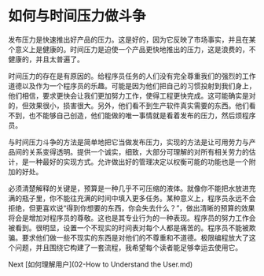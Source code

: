 # 如何与时间压力做斗争

发布压力是快速推出好产品的压力。这是好的，因为它反映了市场事实，并且在某个意义上是健康的。时间压力是迫使一个产品更快地推出的压力，这是浪费的，不健康的，并且太普遍了。

时间压力的存在是有原因的。给程序员任务的人们没有完全尊重我们的强烈的工作道德以及作为一个程序员的乐趣。可能是因为他们把自己的习惯投射到我们身上，他们相信，要求更快会让我们更加努力工作，使得工程更快完成。这可能确实是对的，但效果很小，损害很大。另外，他们看不到生产软件真实需要的东西。他们看不到，也不能够自己创造，他们能做的唯一事情就是看着发布的压力，然后烦程序员。

与时间压力斗争的方法是简单地把它当做发布压力，实现的方法是让可用劳力与产品间的关系变得透明。提供一个诚实，细致，大部分可理解的对所有相关劳力的估计，是一种最好的实现方式。允许做出好的管理决定以权衡可能的功能也是一个附加的好处。

必须清楚解释的关键是，预算是一种几乎不可压缩的液体。就像你不能把水放进充满的瓶子里，你不能往充满的时间中填入更多任务。某种意义上，程序员永远不会拒绝，但更喜欢说“得到你想要的东西，你会失去什么？”，做出清晰的预算的效果将会是增加对程序员的尊敬。这也是其专业行为的一种表现。程序员的努力工作会被看到。很明显，设置一个不现实的时间表对每个人都是痛苦的。程序员不能被欺骗。要求他们做一些不现实的东西是对他们的不尊重和不道德。极限编程放大了这个问题，并且围绕它构建了一套流程，我希望每个读者能足够幸运去使用它。

Next [如何理解用户](02-How to Understand the User.md)
